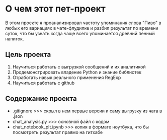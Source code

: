 # О чем этот пет-проект
В этом проекте я проанализировал частоту упоминания слова "Пиво" в любых его вариациях в чате-флудилке и разбил результат по времени суток, что бы узнать когда чаще всего упоминается древний пенный напиток.

## Цель проекта
1. Научиться работать с выгрузкой сообщений и их аналитикой
2. Продемонстрировать владение Python и знание библиотек
3. Отработать навык реального применения RegExp
4. Научиться работать с github

## Содержание проекта
- .gitignore >>> скрыл в нем первые версии и саму выгрузку из чата в .json
- chat_analysis.py >>> основной файл с кодом 
- chat_notebook_plt.ipynb >>> копия в формате ноутбука, что бы посмотреть результат праямо на гитхабе